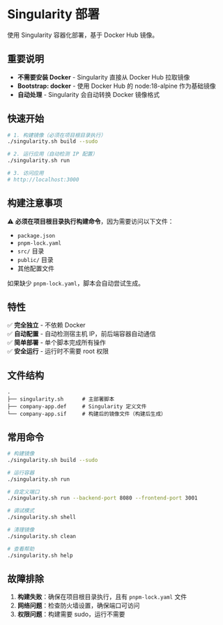 # Singularity 部署

使用 Singularity 容器化部署，基于 Docker Hub 镜像。

## 重要说明

- **不需要安装 Docker** - Singularity 直接从 Docker Hub 拉取镜像
- **Bootstrap: docker** - 使用 Docker Hub 的 node:18-alpine 作为基础镜像
- **自动处理** - Singularity 会自动转换 Docker 镜像格式

## 快速开始

```bash
# 1. 构建镜像（必须在项目根目录执行）
./singularity.sh build --sudo

# 2. 运行应用（自动检测 IP 配置）
./singularity.sh run

# 3. 访问应用
# http://localhost:3000
```

## 构建注意事项

⚠️ **必须在项目根目录执行构建命令**，因为需要访问以下文件：
- `package.json` 
- `pnpm-lock.yaml`
- `src/` 目录
- `public/` 目录
- 其他配置文件

如果缺少 `pnpm-lock.yaml`，脚本会自动尝试生成。

## 特性

✅ **完全独立** - 不依赖 Docker  
✅ **自动配置** - 自动检测宿主机 IP，前后端容器自动通信  
✅ **简单部署** - 单个脚本完成所有操作  
✅ **安全运行** - 运行时不需要 root 权限  

## 文件结构

```
.
├── singularity.sh      # 主部署脚本
├── company-app.def     # Singularity 定义文件
└── company-app.sif     # 构建后的镜像文件（构建后生成）
```

## 常用命令

```bash
# 构建镜像
./singularity.sh build --sudo

# 运行容器
./singularity.sh run

# 自定义端口
./singularity.sh run --backend-port 8080 --frontend-port 3001

# 调试模式
./singularity.sh shell

# 清理镜像
./singularity.sh clean

# 查看帮助
./singularity.sh help
```

## 故障排除

1. **构建失败**：确保在项目根目录执行，且有 `pnpm-lock.yaml` 文件
2. **网络问题**：检查防火墙设置，确保端口可访问
3. **权限问题**：构建需要 sudo，运行不需要